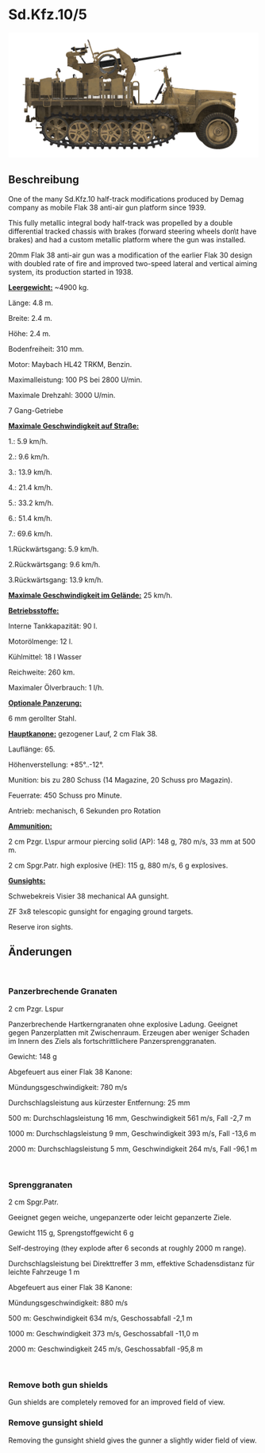 # Sd.Kfz.10/5
  

  
![_sdkfz10-5](../images/_sdkfz10-5.png)
  

  
## Beschreibung
  

  
One of the many Sd.Kfz.10 half-track modifications produced by Demag company as mobile Flak 38 anti-air gun platform since 1939.
  

  
This fully metallic integral body half-track was propelled by a double differential tracked chassis with brakes (forward steering wheels don\t have brakes) and had a custom metallic platform where the gun was installed.
  

  
20mm Flak 38 anti-air gun was a modification of the earlier Flak 30 design with doubled rate of fire and improved two-speed lateral and vertical aiming system, its production started in 1938.
  

  
<b><u>Leergewicht:</u></b> ~4900 kg.
  
Länge: 4.8 m.
  
Breite: 2.4 m.
  
Höhe: 2.4 m.
  
Bodenfreiheit: 310 mm.
  

  
Motor: Maybach HL42 TRKM, Benzin.
  
Maximalleistung: 100 PS bei 2800 U/min.
  
Maximale Drehzahl: 3000 U/min.
  
7 Gang-Getriebe
  

  
<b><u>Maximale Geschwindigkeit auf Straße:</u></b>
  
1.: 5.9 km/h.
  
2.: 9.6 km/h.
  
3.: 13.9 km/h.
  
4.: 21.4 km/h.
  
5.: 33.2 km/h.
  
6.: 51.4 km/h.
  
7.: 69.6 km/h.
  
1.Rückwärtsgang: 5.9 km/h.
  
2.Rückwärtsgang: 9.6 km/h.
  
3.Rückwärtsgang: 13.9 km/h.
  

  
<b><u>Maximale Geschwindigkeit im Gelände:</u></b> 25 km/h.
  

  
<b><u>Betriebsstoffe:</u></b>
  
Interne Tankkapazität: 90 l.
  
Motorölmenge: 12 l.
  
Kühlmittel: 18 l Wasser
  
Reichweite: 260 km.
  
Maximaler Ölverbrauch: 1 l/h.
  

  
<b><u>Optionale Panzerung:</u></b>
  
6 mm gerollter Stahl.
  

  
<b><u>Hauptkanone:</u></b> gezogener Lauf, 2 cm Flak 38.
  
Lauflänge: 65.
  
Höhenverstellung: +85°..-12°.
  
Munition: bis zu 280 Schuss (14 Magazine, 20 Schuss pro Magazin).
  
Feuerrate: 450 Schuss pro Minute.
  
Antrieb: mechanisch, 6 Sekunden pro Rotation
  

  
<b><u>Ammunition: </u></b>
  
2 cm Pzgr. L\spur armour piercing solid (AP): 148 g, 780 m/s, 33 mm at 500 m.
  
2 cm Spgr.Patr. high explosive (HE): 115 g, 880 m/s, 6 g explosives.
  

  
<b><u>Gunsights:</u></b>
  
Schwebekreis Visier 38 mechanical AA gunsight.
  
ZF 3x8 telescopic gunsight for engaging ground targets.
  
Reserve iron sights.
  

  

  
## Änderungen
  
﻿
  
  
### Panzerbrechende Granaten
  

  
2 cm Pzgr. Lspur
  

  
Panzerbrechende Hartkerngranaten ohne explosive Ladung. Geeignet gegen Panzerplatten mit Zwischenraum. Erzeugen aber weniger Schaden im Innern des Ziels als fortschrittlichere Panzersprenggranaten.
  

  
Gewicht: 148 g
  

  
Abgefeuert aus einer Flak 38 Kanone:
  
Mündungsgeschwindigkeit: 780 m/s 
  
Durchschlagsleistung aus kürzester Entfernung: 25 mm
  
500 m: Durchschlagsleistung 16 mm, Geschwindigkeit 561 m/s, Fall -2,7 m
  
1000 m: Durchschlagsleistung 9 mm, Geschwindigkeit 393 m/s, Fall -13,6 m
  
2000 m: Durchschlagsleistung 5 mm, Geschwindigkeit 264 m/s, Fall -96,1 m
  
﻿
  
  
### Sprenggranaten
  

  
2 cm Spgr.Patr.
  

  
Geeignet gegen weiche, ungepanzerte oder leicht gepanzerte Ziele.
  

  
Gewicht 115 g, Sprengstoffgewicht 6 g
  
Self-destroying (they explode after 6 seconds at roughly 2000 m range).
  
Durchschlagsleistung bei Direkttreffer 3 mm, effektive Schadensdistanz für leichte Fahrzeuge 1 m
  

  
Abgefeuert aus einer Flak 38 Kanone:
  
Mündungsgeschwindigkeit: 880 m/s
  
500 m: Geschwindigkeit 634 m/s, Geschossabfall -2,1 m
  
1000 m: Geschwindigkeit 373 m/s, Geschossabfall -11,0 m
  
2000 m: Geschwindigkeit 245 m/s, Geschossabfall -95,8 m
  
﻿
  
  
### Remove both gun shields
  

  
Gun shields are completely removed for an improved field of view.﻿
  
  
### Remove gunsight shield
  

  
Removing the gunsight shield gives the gunner a slightly wider field of view.  